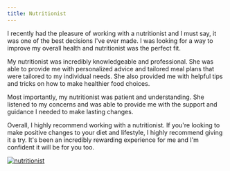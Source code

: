 ```yaml
---
title: Nutritionist
---
```


I recently had the pleasure of working with a nutritionist and I must say, it was one of the best decisions I've ever made. I was looking for a way to improve my overall health and nutritionist was the perfect fit.

My nutritionist was incredibly knowledgeable and professional. She was able to provide me with personalized advice and tailored meal plans that were tailored to my individual needs. She also provided me with helpful tips and tricks on how to make healthier food choices.

Most importantly, my nutritionist was patient and understanding. She listened to my concerns and was able to provide me with the support and guidance I needed to make lasting changes.

Overall, I highly recommend working with a nutritionist. If you're looking to make positive changes to your diet and lifestyle, I highly recommend giving it a try. It's been an incredibly rewarding experience for me and I'm confident it will be for you too.

[![nutritionist](<https://dabuttonfactory.com/button.png?t=CHECK+SERVICE&f=Noto+Sans-Bold&ts=26&tc=fff&hp=45&vp=20&c=11&bgt=unicolored&bgc=4bd42f>)](<https://londonexpertfinder.com/link>)